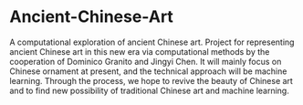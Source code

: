 # Ancient-Chinese-Art
A computational exploration of ancient Chinese art.
Project for representing ancient Chinese art in this new era via computational methods by the cooperation of Dominico Granito and Jingyi Chen. It will mainly focus on Chinese ornament at present, and the technical approach will be machine learning. Through the process, we hope to revive the beauty of Chinese art and to find new possibility of traditional Chinese art and machine learning. 
